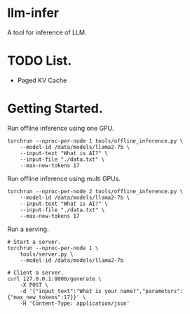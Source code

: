 # llm-infer
A tool for inference of LLM.

# TODO List.
- Paged KV Cache

# Getting Started.
Run offline inference using one GPU.
```shell
torchrun --nproc-per-node 1 tools/offline_inference.py \
    --model-id /data/models/llama2-7b \
    --input-text "What is AI?" \
    --input-file "./data.txt" \
    --max-new-tokens 17
```
Run offline inference using multi GPUs.
```shell
torchrun --nproc-per-node 2 tools/offline_inference.py \
    --model-id /data/models/llama2-7b \
    --input-text "What is AI?" \
    --input-file "./data.txt" \
    --max-new-tokens 17
```
Run a serving.
```shell
# Start a server.
torchrun --nproc-per-node 1 \
    tools/server.py \
    --model-id /data/models/llama2-7b

# Client a server.
curl 127.0.0.1:8000/generate \
    -X POST \
    -d '{"input_text":"What is your name?","parameters":{"max_new_tokens":17}}' \
    -H 'Content-Type: application/json'
```